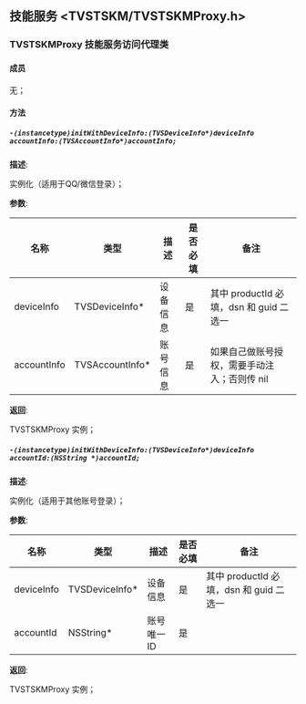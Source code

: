## 技能服务 <TVSTSKM/TVSTSKMProxy.h>

### TVSTSKMProxy 技能服务访问代理类

#### 成员

 无；

#### 方法

##### `-(instancetype)initWithDeviceInfo:(TVSDeviceInfo*)deviceInfo accountInfo:(TVSAccountInfo*)accountInfo;`

  **描述**:

  实例化（适用于QQ/微信登录）；

  **参数**:

  | 名称 | 类型 | 描述 | 是否必填 | 备注 |
  | ------ | ------ | ------ | ------ | ------ |
  | deviceInfo | TVSDeviceInfo* | 设备信息 | 是 | 其中 productId 必填，dsn 和 guid 二选一 |
  | accountInfo | TVSAccountInfo* | 账号信息 | 是 | 如果自己做账号授权，需要手动注入；否则传 nil |

  **返回**:

  TVSTSKMProxy 实例；

##### `-(instancetype)initWithDeviceInfo:(TVSDeviceInfo*)deviceInfo accountId:(NSString *)accountId;`

  **描述**:

  实例化（适用于其他账号登录）；

  **参数**:

  | 名称 | 类型 | 描述 | 是否必填 | 备注 |
  | ------ | ------ | ------ | ------ | ------ |
  | deviceInfo | TVSDeviceInfo* | 设备信息 | 是 | 其中 productId 必填，dsn 和 guid 二选一 |
  | accountId | NSString* | 账号唯一 ID | 是 |  |

  **返回**:

  TVSTSKMProxy 实例；